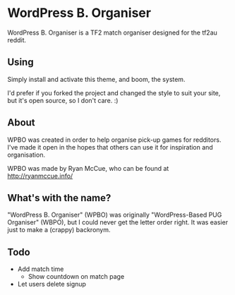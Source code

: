 WordPress B. Organiser
======================

WordPress B. Organiser is a TF2 match organiser designed for the tf2au reddit.


Using
-----

Simply install and activate this theme, and boom, the system.

I'd prefer if you forked the project and changed the style to suit your site,
but it's open source, so I don't care. :)


About
-----

WPBO was created in order to help organise pick-up games for redditors. I've
made it open in the hopes that others can use it for inspiration and
organisation.

WPBO was made by Ryan McCue, who can be found at http://ryanmccue.info/


What's with the name?
---------------------

"WordPress B. Organiser" (WPBO) was originally "WordPress-Based PUG Organiser"
(WBPO), but I could never get the letter order right. It was easier just to
make a (crappy) backronym.


Todo
----

- Add match time
	- Show countdown on match page
- Let users delete signup